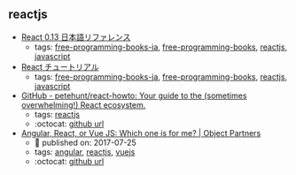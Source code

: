 reactjs 
---
* [React 0.13 日本語リファレンス](http://js.studio-kingdom.com/react)
    * tags: [free-programming-books-ja](../tags/free-programming-books-ja.md), [free-programming-books](../tags/free-programming-books.md), [reactjs](../tags/reactjs.md), [javascript](../tags/javascript.md)
* [React チュートリアル](https://facebook.github.io/react/docs/tutorial-ja-JP.html)
    * tags: [free-programming-books-ja](../tags/free-programming-books-ja.md), [free-programming-books](../tags/free-programming-books.md), [reactjs](../tags/reactjs.md), [javascript](../tags/javascript.md)
* [GitHub - petehunt/react-howto: Your guide to the (sometimes overwhelming!) React ecosystem.](https://github.com/petehunt/react-howto)
    * tags: [reactjs](../tags/reactjs.md)
    * :octocat: [github url](https://github.com/petehunt/react-howto)
* [Angular, React, or Vue JS: Which one is for me? | Object Partners](https://objectpartners.com/2017/07/25/angular-react-or-vue-js-which-one-is-for-me/)
    * :calendar: published on: 2017-07-25
    * tags: [angular](../tags/angular.md), [reactjs](../tags/reactjs.md), [vuejs](../tags/vuejs.md)
    * :octocat: [github url](https://github.com/mike-plummer/angular-react-vue-stopwatch)
